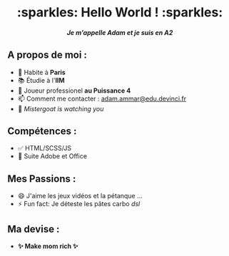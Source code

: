<h1 align="center">:sparkles: Hello World ! :sparkles:</h1>

*<h4 align="center"> Je m'appelle Adam et je suis en A2 </h4>*

## A propos de moi :

- :pushpin: Habite à **Paris** 
- :books: Étudie à l'**IIM**
- :game_die: Joueur professionel **au Puissance 4**
- 📫 Comment me contacter : adam.ammar@edu.devinci.fr
- :eyes: *Mistergoat is watching you*

## Compétences :

- ✅ HTML/SCSS/JS
- 🔄 Suite Adobe et Office

## Mes Passions :

- 😄 J'aime les jeux vidéos et la pétanque ...
- ⚡ Fun fact: Je déteste les pâtes carbo *dsl*

## Ma devise :

-  **:sparkles: Make mom rich :sparkles:**
